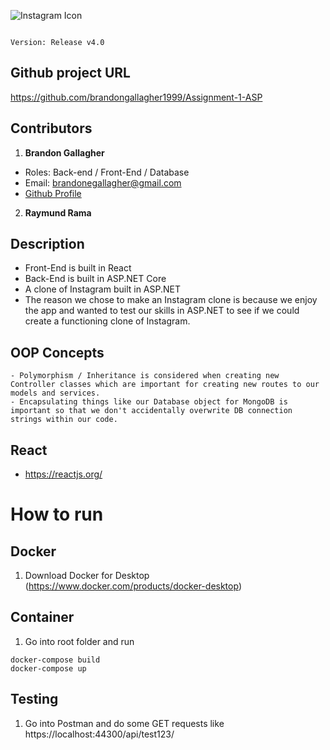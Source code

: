 ![Instagram Icon](https://upload.wikimedia.org/wikipedia/commons/thumb/a/a5/Instagram_icon.png/600px-Instagram_icon.png)

                                                                                Version: Release v4.0

## Github project URL
https://github.com/brandongallagher1999/Assignment-1-ASP


## Contributors
1. **Brandon Gallagher**
  - Roles: Back-end / Front-End / Database
  - Email: brandonegallagher@gmail.com
  - [Github Profile](https://github.com/brandongallagher1999)
2. **Raymund Rama**

## Description
- Front-End is built in React
- Back-End is built in ASP.NET Core
- A clone of Instagram built in ASP.NET
- The reason we chose to make an Instagram clone is because we enjoy the app and wanted to test our skills in ASP.NET to see if we could create a functioning clone of Instagram.

## OOP Concepts
    - Polymorphism / Inheritance is considered when creating new Controller classes which are important for creating new routes to our models and services.
    - Encapsulating things like our Database object for MongoDB is important so that we don't accidentally overwrite DB connection strings within our code.

## React
- https://reactjs.org/



# How to run
## Docker
1. Download Docker for Desktop (https://www.docker.com/products/docker-desktop)

## Container
1. Go into root folder and run
```
docker-compose build
docker-compose up
```
  
## Testing
1. Go into Postman and do some GET requests like https://localhost:44300/api/test123/<username>
